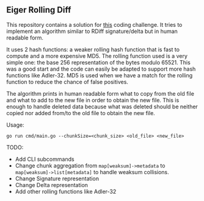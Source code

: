 Eiger Rolling Diff
------------------

This repository contains a solution for [this](https://github.com/eqlabs/recruitment-exercises/blob/8e49a7b8cf9c415466876e852fbd862f74105ec6/rolling-hash.md)
coding challenge. It tries to implement an algorithm similar to RDiff signature/delta but in human readable form.

It uses 2 hash functions: a weaker rolling hash function that is fast to compute and a more expensive MD5.
The rolling function used is a very simple one: the base 256 representation of the bytes modulo 65521.
This was a good start and the code can easily be adapted to support more hash functions like Adler-32.
MD5 is used when we have a match for the rolling function to reduce the chance of false positives.

The algorithm prints in human readable form what to copy from the old file and what to add
to the new file in order to obtain the new file. This is enough to handle deleted data because what
was deleted should be neither copied nor added from/to the old file to obtain the new file.

Usage:

    go run cmd/main.go --chunkSize=<chunk_size> <old_file> <new_file>  


TODO: 
* Add CLI subcommands
* Change chunk aggregation from `map[weaksum]->metadata` to `map[weaksum]->list[metadata]` to handle
  weaksum collisions.
* Change Signature representation
* Change Delta representation
* Add other rolling functions like Adler-32
